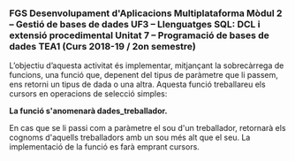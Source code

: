 <h3>FGS Desenvolupament d'Aplicacions Multiplataforma
Mòdul 2 – Gestió de bases de dades
UF3 – Llenguatges SQL: DCL i extensió procedimental
Unitat 7 – Programació de bases de dades
TEA1
(Curs 2018-19 / 2on semestre)</h3>


L’objectiu d’aquesta activitat és implementar, mitjançant la sobrecàrrega de funcions, una funció que, depenent del tipus de paràmetre que li passem, ens retorni un tipus de dada o una altra. Aquesta funció treballareu els cursors en operacions de selecció simples:

<b>La funció s'anomenarà dades_treballador.</b>

En cas que se li passi com a paràmetre el sou d'un treballador, retornarà els cognoms d'aquells treballadors amb un sou més alt que el seu. La implementació de la funció es farà emprant cursors.
